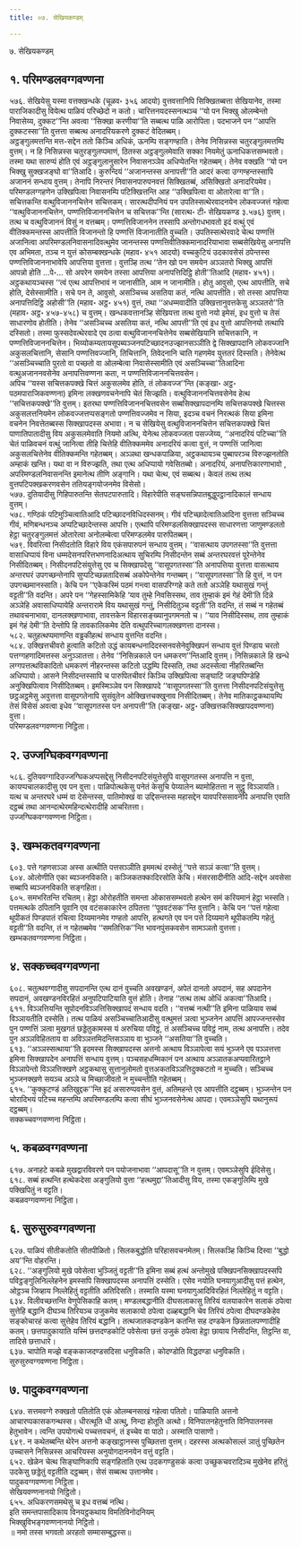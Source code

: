 ```yaml
---
title: ०७. सेखियकण्डम्

---
```

७. सेखियकण्डम्  


## १. परिमण्डलवग्गवण्णना

५७६. सेखियेसु यस्मा वत्तक्खन्धके (चूळव॰ ३५६ आदयो) वुत्तवत्तानिपि सिक्खितब्बत्ता सेखियानेव, तस्मा पाराजिकादीसु वियेत्थ पाळियं परिच्छेदो न कतो। चारित्तनयदस्सनत्थञ्च ‘‘यो पन भिक्खु ओलम्बेन्तो निवासेय्य, दुक्कट’’न्ति अवत्वा ‘‘सिक्खा करणीया’’ति सब्बत्थ पाळि आरोपिता। पदभाजने पन ‘‘आपत्ति दुक्कटस्सा’’ति वुत्तत्ता सब्बत्थ अनादरियकरणे दुक्कटं वेदितब्बम्।  
अट्ठङ्गुलमत्तन्ति मत्त-सद्देन ततो किञ्चि अधिकं, ऊनम्पि सङ्गण्हाति। तेनेव निसिन्नस्स चतुरङ्गुलमत्तम्पि वुत्तम्। न हि निसिन्नस्स चतुरङ्गुलप्पमाणं, ठितस्स अट्ठङ्गुलमेवाति सक्का नियमेतुं ऊनाधिकत्तसम्भवतो। तस्मा यथा सारुप्पं होति एवं अट्ठङ्गुलानुसारेन निवासनञ्ञेव अधिप्पेतन्ति गहेतब्बम्। तेनेव वक्खति ‘‘यो पन भिक्खु सुक्खजङ्घो वा’’तिआदि। कुरुन्दियं ‘‘अजानन्तस्स अनापत्ती’’ति आदरं कत्वा उग्गण्हन्तस्सापि अजाननं सन्धाय वुत्तम्। तेनापि निरन्तरं निवासनपारुपनवत्तं सिक्खितब्बं, असिक्खितो अनादरियमेव। परिमण्डलग्गहणेन उक्खिपित्वा निवासनम्पि पटिक्खित्तन्ति आह ‘‘उक्खिपित्वा वा ओतारेत्वा वा’’ति।  
सचित्तकन्ति वत्थुविजाननचित्तेन सचित्तकम्। सारत्थदीपनियं पन उपतिस्सत्थेरवादनयेन लोकवज्जत्तं गहेत्वा ‘‘वत्थुविजाननचित्तेन, पण्णत्तिविजाननचित्तेन च सचित्तक’’न्ति (सारत्थ॰ टी॰ सेखियकण्ड ३.५७६) वुत्तम्। तत्थ च वत्थुविजाननं विसुं न वत्तब्बम्। पण्णत्तिविजाननेन तस्सापि अन्तोगधभावतो इदं वत्थुं एवं वीतिक्कमन्तस्स आपत्तीति विजानन्तो हि पण्णत्तिं विजानातीति वुच्चति। उपतिस्सत्थेरवादे चेत्थ पण्णत्तिं अजानित्वा अपरिमण्डलनिवासनादिवत्थुमेव जानन्तस्स पण्णत्तिवीतिक्कमानादरियाभावा सब्बसेखियेसु अनापत्ति एव अभिमता, तञ्च न युत्तं कोसम्बक्खन्धके (महाव॰ ४५१ आदयो) वच्चकुटियं उदकावसेसं ठपेन्तस्स पण्णत्तिविजाननाभावेपि आपत्तिया वुत्तत्ता। वुत्तञ्हि तत्थ ‘‘तेन खो पन समयेन अञ्ञतरो भिक्खु आपत्तिं आपन्नो होति …पे॰… सो अपरेन समयेन तस्सा आपत्तिया अनापत्तिदिट्ठि होती’’तिआदि (महाव॰ ४५१)। अट्ठकथायञ्चस्स ‘‘त्वं एत्थ आपत्तिभावं न जानासीति, आम न जानामीति। होतु आवुसो, एत्थ आपत्तीति, सचे होति, देसेस्सामीति। सचे पन ते, आवुसो, असञ्चिच्च असतिया कतं, नत्थि आपत्तीति। सो तस्सा आपत्तिया अनापत्तिदिट्ठि अहोसी’’ति (महाव॰ अट्ठ॰ ४५१) वुत्तं, तथा ‘‘अधम्मवादीति उक्खित्तानुवत्तकेसु अञ्ञतरो’’ति (महाव॰ अट्ठ॰ ४५७-४५८) च वुत्तम्। खन्धकवत्तानञ्हि सेखियत्ता तत्थ वुत्तो नयो इमेसं, इध वुत्तो च तेसं साधारणोव होतीति। तेनेव ‘‘असञ्चिच्च असतिया कतं, नत्थि आपत्ती’’ति एवं इध वुत्तो आपत्तिनयो तत्थापि दस्सितो। तस्मा फुस्सदेवत्थेरवादे एव ठत्वा वत्थुविजाननचित्तेनेव सब्बसेखियानि सचित्तकानि, न पण्णत्तिविजाननचित्तेन। भिय्योकम्यतायसूपब्यञ्जनपटिच्छादनउज्झानसञ्ञीति द्वे सिक्खापदानि लोकवज्जानि अकुसलचित्तानि, सेसानि पण्णत्तिवज्जानि, तिचित्तानि, तिवेदनानि चाति गहणमेव युत्ततरं दिस्सति। तेनेवेत्थ ‘‘असञ्चिच्चाति पुरतो वा पच्छतो वा ओलम्बेत्वा निवासेस्सामीति एवं असञ्चिच्चा’’तिआदिना वत्थुअजाननवसेनेव अनापत्तिवण्णना कता, न पण्णत्तिविजाननचित्तवसेन।  
अपिच ‘‘यस्स सचित्तकपक्खे चित्तं अकुसलमेव होति, तं लोकवज्ज’’न्ति (कङ्खा॰ अट्ठ॰ पठमपाराजिकवण्णना) इमिना लक्खणवचनेनापि चेतं सिज्झति। वत्थुविजाननचित्तवसेनेव हेत्थ ‘‘सचित्तकपक्खे’’ति वुत्तम्। इतरथा पण्णत्तिविजाननचित्तवसेन सब्बसिक्खापदानम्पि सचित्तकपक्खे चित्तस्स अकुसलत्तनियमेन लोकवज्जत्तप्पसङ्गतो पण्णत्तिवज्जमेव न सिया, इदञ्च वचनं निरत्थकं सिया इमिना वचनेन निवत्तेतब्बस्स सिक्खापदस्स अभावा। न च सेखियेसु वत्थुविजाननचित्तेन सचित्तकपक्खे चित्तं पाणातिपातादीसु विय अकुसलमेवाति नियमो अत्थि, येनेत्थ लोकवज्जता पसज्जेय्य, ‘‘अनादरियं पटिच्चा’’ति चेतं पाळिवचनं वत्थुं जानित्वा तीहि चित्तेहि वीतिक्कममेव अनादरियं कत्वा वुत्तं, न पण्णत्तिं जानित्वा अकुसलचित्तेनेव वीतिक्कमन्ति गहेतब्बम्। अञ्ञथा खन्धकपाळिया, अट्ठकथायञ्च पुब्बापरञ्च विरुज्झनतोति अम्हाकं खन्ति। यथा वा न विरुज्झति, तथा एत्थ अधिप्पायो गवेसितब्बो। अनादरियं, अनापत्तिकारणाभावो , अपरिमण्डलनिवासनन्ति इमानेत्थ तीणि अङ्गानि। यथा चेत्थ, एवं सब्बत्थ। केवलं तत्थ तत्थ वुत्तपटिपक्खकरणवसेन ततियङ्गयोजनमेव विसेसो।  
५७७. दुतियादीसु गिहिपारुतन्ति सेतपटपारुतादि। विहारेपीति सङ्घसन्निपातबुद्धुपट्ठानादिकालं सन्धाय वुत्तम्।  
५७८. गण्ठिकं पटिमुञ्चित्वातिआदि पटिच्छादनविधिदस्सनम्। गीवं पटिच्छादेत्वातिआदिना वुत्तत्ता सञ्चिच्च गीवं, मणिबन्धनञ्च अप्पटिच्छादेन्तस्स आपत्ति। एत्थापि परिमण्डलसिक्खापदस्स साधारणत्ता जाणुमण्डलतो हेट्ठा चतुरङ्गुलमत्तं ओतारेत्वा अनोलम्बेत्वा परिमण्डलमेव पारुपितब्बम्।  
५७९. विवरित्वा निसीदतोति विहारे विय एकंसपारुपनं सन्धाय वुत्तम्। ‘‘वासत्थाय उपगतस्सा’’ति वुत्तत्ता वासाधिप्पायं विना धम्मदेसनपरित्तभणनादिअत्थाय सुचिरम्पि निसीदन्तेन सब्बं अन्तरघरवत्तं पूरेन्तेनेव निसीदितब्बम्। निसीदनपटिसंयुत्तेसु एव च सिक्खापदेसु ‘‘वासूपगतस्सा’’ति अनापत्तिया वुत्तत्ता वासत्थाय अन्तरघरं उपगच्छन्तेनापि सुप्पटिच्छन्नतादिसब्बं अकोपेन्तेनेव गन्तब्बम्। ‘‘वासूपगतस्सा’’ति हि वुत्तं, न पन उपगच्छमानस्साति। केचि पन ‘‘एकेकस्मिं पठमं गन्त्वा वासपरिग्गहे कते ततो अञ्ञेहि यथासुखं गन्तुं वट्टती’’ति वदन्ति। अपरे पन ‘‘गेहस्सामिकेहि ‘याव तुम्हे निवसिस्सथ, ताव तुम्हाकं इमं गेहं देमी’ति दिन्ने अञ्ञेहि अवासाधिप्पायेहि अन्तरारामे विय यथासुखं गन्तुं, निसीदितुञ्च वट्टती’’ति वदन्ति, तं सब्बं न गहेतब्बं तथावचनाभावा, दानलक्खणाभावा, तावत्तकेन विहारसङ्ख्यानुपगमनतो च। ‘‘याव निसीदिस्सथ, ताव तुम्हाकं इमं गेहं देमी’’ति देन्तोपि हि तावकालिकमेव देति वत्थुपरिच्चागलक्खणत्ता दानस्स।  
५८२. चतुहत्थप्पमाणन्ति वड्ढकीहत्थं सन्धाय वुत्तन्ति वदन्ति।  
५८४. उक्खित्तचीवरो हुत्वाति कटितो उद्धं कायबन्धनादिदस्सनवसेनेवुक्खिपनं सन्धाय वुत्तं पिण्डाय चरतो पत्तग्गहणादिमत्तस्स अनुञ्ञातत्ता। तेनेव ‘‘निसिन्नकाले पन धमकरण’’न्तिआदि वुत्तम्। निसिन्नकाले हि खन्धे लग्गपत्तत्थविकादितो धमकरणं नीहरन्तस्स कटितो उद्धम्पि दिस्सति, तथा अदस्सेत्वा नीहरितब्बन्ति अधिप्पायो। आसने निसीदन्तस्सापि च पारुपितचीवरं किञ्चि उक्खिपित्वा सङ्घाटिं जङ्घपिण्डेहि अनुक्खिपित्वाव निसीदितब्बम्। इमस्मिञ्ञेव पन सिक्खापदे ‘‘वासूपगतस्सा’’ति वुत्तत्ता निसीदनपटिसंयुत्तेसु छट्ठअट्ठमेसु अवुत्तत्ता वासूपगतेनापि सुसंवुतेन ओक्खित्तचक्खुनाव निसीदितब्बम्। तेनेव मातिकाट्ठकथायम्पि तेसं विसेसं अवत्वा इधेव ‘‘वासूपगतस्स पन अनापत्ती’’ति (कङ्खा॰ अट्ठ॰ उक्खित्तकसिक्खापदवण्णना) वुत्ता।  
परिमण्डलवग्गवण्णना निट्ठिता।  


## २. उज्जग्घिकवग्गवण्णना

५८६. दुतियवग्गादिउज्जग्घिकअप्पसद्देसु निसीदनपटिसंयुत्तेसुपि वासूपगतस्स अनापत्ति न वुत्ता, कायप्पचालकादीसु एव पन वुत्ता। पाळिपोत्थकेसु पनेतं केसुचि पेय्यालेन ब्यामोहितत्ता न सुट्ठु विञ्ञायति। यत्थ च अन्तरघरे धम्मं वा देसेन्तस्स, पातिमोक्खं वा उद्दिसन्तस्स महासद्देन यावपरिससावनेपि अनापत्ति एवाति दट्ठब्बं तथा आनन्दत्थेरमहिन्दत्थेरादीहि आचरितत्ता।  
उज्जग्घिकवग्गवण्णना निट्ठिता।  


## ३. खम्भकतवग्गवण्णना

६०३. पत्ते गहणसञ्ञा अस्स अत्थीति पत्तसञ्ञीति इममत्थं दस्सेतुं ‘‘पत्ते सञ्ञं कत्वा’’ति वुत्तम्।  
६०४. ओलोणीति एका ब्यञ्जनविकति। कञ्जिकतक्कादिरसोति केचि। मंसरसादीनीति आदि-सद्देन अवसेसा सब्बापि ब्यञ्जनविकति सङ्गहिता।  
६०५. समभरितन्ति रचितम्। हेट्ठा ओरोहतीति समन्ता ओकाससम्भवतो हत्थेन समं करियमानं हेट्ठा भस्सति। पत्तमत्थके ठपितानि पूवानि एव वटंसकाकारेन ठपितत्ता ‘‘पूववटंसक’’न्ति वुत्तानि। केचि पन ‘‘पत्तं गहेत्वा थूपीकतं पिण्डपातं रचित्वा दिय्यमानमेव गण्हतो आपत्ति, हत्थगते एव पन पत्ते दिय्यमाने थूपीकतम्पि गहेतुं वट्टती’’ति वदन्ति, तं न गहेतब्बमेव ‘‘समतित्तिक’’न्ति भावनपुंसकवसेन सामञ्ञतो वुत्तत्ता।  
खम्भकतवग्गवण्णना निट्ठिता।  


## ४. सक्कच्चवग्गवण्णना

६०८. चतुत्थवग्गादीसु सपदानन्ति एत्थ दानं वुच्चति अवखण्डनं, अपेतं दानतो अपदानं, सह अपदानेन सपदानं, अवखण्डनविरहितं अनुपटिपाटियाति वुत्तं होति। तेनाह ‘‘तत्थ तत्थ ओधिं अकत्वा’’तिआदि।  
६११. विञ्ञत्तियन्ति सूपोदनविञ्ञत्तिसिक्खापदं सन्धाय वदति। ‘‘वत्तब्बं नत्थी’’ति इमिना पाळियाव सब्बं विञ्ञायतीति दस्सेति। तत्थ पाळियं असञ्चिच्चातिआदीसु वत्थुमत्तं ञत्वा भुञ्जनेन आपत्तिं आपज्जन्तस्सेव पुन पण्णत्तिं ञत्वा मुखगतं छड्डेतुकामस्स यं अरुचिया पविट्ठं, तं असञ्चिच्च पविट्ठं नाम, तत्थ अनापत्ति। तदेव पुन अञ्ञविहितताय वा अविञ्ञत्तमिदन्तिसञ्ञाय वा भुञ्जने ‘‘असतिया’’ति वुच्चति।  
६१३. ‘‘अञ्ञस्सत्थाया’’ति इदमस्स सिक्खापदस्स अत्तनो अत्थाय विञ्ञापेत्वा सयं भुञ्जने एव पञ्ञत्तत्ता इमिना सिक्खापदेन अनापत्तिं सन्धाय वुत्तम्। पञ्चसहधम्मिकानं पन अत्थाय अञ्ञातकअप्पवारितट्ठाने विञ्ञापेन्तो विञ्ञत्तिक्खणे अट्ठकथासु सुत्तानुलोमतो वुत्तअकतविञ्ञत्तिदुक्कटतो न मुच्चति। सञ्चिच्च भुञ्जनक्खणे सयञ्च अञ्ञे च मिच्छाजीवतो न मुच्चन्तीति गहेतब्बम्।  
६१५. ‘‘कुक्कुटण्डं अतिखुद्दक’’न्ति इदं असारुप्पवसेन वुत्तं, अतिमहन्ते एव आपत्तीति दट्ठब्बम्। भुञ्जन्तेन पन चोरादिभयं पटिच्च महन्तम्पि अपरिमण्डलम्पि कत्वा सीघं भुञ्जनवसेनेत्थ आपदा। एवमञ्ञेसुपि यथानुरूपं दट्ठब्बम्।  
सक्कच्चवग्गवण्णना निट्ठिता।  


## ५. कबळवग्गवण्णना

६१७. अनाहटे कबळे मुखद्वारविवरणे पन पयोजनाभावा ‘‘आपदासू’’ति न वुत्तम्। एवमञ्ञेसुपि ईदिसेसु।  
६१८. सब्बं हत्थन्ति हत्थेकदेसा अङ्गुलियो वुत्ता ‘‘हत्थमुद्दा’’तिआदीसु विय, तस्मा एकङ्गुलिम्पि मुखे पक्खिपितुं न वट्टति।  
कबळवग्गवण्णना निट्ठिता।  


## ६. सुरुसुरुवग्गवण्णना

६२७. पाळियं सीतीकतोति सीतपीळितो। सिलकबुद्धोति परिहासवचनमेतम्। सिलकञ्हि किञ्चि दिस्वा ‘‘बुद्धो अय’’न्ति वोहरन्ति।  
६२८. ‘‘अङ्गुलियो मुखे पवेसेत्वा भुञ्जितुं वट्टती’’ति इमिना सब्बं हत्थं अन्तोमुखे पक्खिपनसिक्खापदस्सपि पविट्ठङ्गुलिनिल्लेहनेन इमस्सपि सिक्खापदस्स अनापत्तिं दस्सेति। एसेव नयोति घनयागुआदीसु पत्तं हत्थेन, ओट्ठञ्च जिव्हाय निल्लेहितुं वट्टतीति अतिदिसति। तस्माति यस्मा घनयागुआदिविरहितं निल्लेहितुं न वट्टति।  
६३४. विलीवच्छत्तन्ति वेणुपेसिकाहि कतम्। मण्डलबद्धानीति दीघसलाकासु तिरियं वलयाकारेन सलाकं ठपेत्वा सुत्तेहि बद्धानि दीघञ्च तिरियञ्च उजुकमेव सलाकायो ठपेत्वा दळ्हबद्धानि चेव तिरियं ठपेत्वा दीघदण्डकेहेव सङ्कोचारहं कत्वा सुत्तेहेव तिरियं बद्धानि। तत्थजातकदण्डकेन कतन्ति सह दण्डकेन छिन्नतालपण्णादीहि कतम्। छत्तपादुकायाति यस्मिं छत्तदण्डकोटिं पवेसेत्वा छत्तं उजुकं ठपेत्वा हेट्ठा छायाय निसीदन्ति, तिट्ठन्ति वा, तादिसे छत्ताधारे।  
६३७. चापोति मज्झे वङ्ककाजदण्डसदिसा धनुविकति। कोदण्डोति विद्धदण्डा धनुविकति।  
सुरुसुरुवग्गवण्णना निट्ठिता।  


## ७. पादुकवग्गवण्णना

६४७. सत्तमवग्गे रुक्खतो पतितोति एकं ओलम्बनसाखं गहेत्वा पतितो। पाळियाति अत्तनो आचारप्पकासकगन्थस्स। धीरत्थूति धी अत्थु, निन्दा होतूति अत्थो। विनिपातनहेतुनाति विनिपातनस्स हेतुभावेन। त्वन्ति उपयोगत्थे पच्चत्तवचनं, तं इच्चेव वा पाठो। अस्माति पासाणो।  
६४९. न कथेतब्बन्ति थेरेन अत्तनो कङ्खाट्ठानस्स पुच्छितत्ता वुत्तम्। दहरस्स अत्थकोसल्लं ञातुं पुच्छितेन उच्चासने निसिन्नस्स आचरियस्स अनुयोगदाननयेन वत्तुं वट्टति।  
६५२. खेळेन चेत्थ सिङ्घाणिकापि सङ्गहिताति एत्थ उदकगण्डुसकं कत्वा उच्छुकचवरादिञ्च मुखेनेव हरितुं उदकेसु छड्डेतुं वट्टतीति दट्ठब्बम्। सेसं सब्बत्थ उत्तानमेव।  
पादुकवग्गवण्णना निट्ठिता।  
सेखियवण्णनानयो निट्ठितो।  
६५५. अधिकरणसमथेसु च इध वत्तब्बं नत्थि।  
इति समन्तपासादिकाय विनयट्ठकथाय विमतिविनोदनियम्  
भिक्खुविभङ्गवण्णनानयो निट्ठितो।  
॥ नमो तस्स भगवतो अरहतो सम्मासम्बुद्धस्स॥  